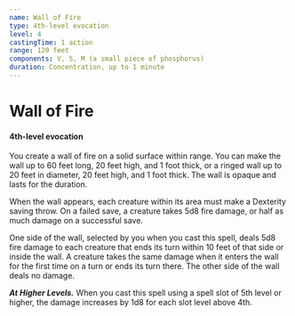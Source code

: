 ```yaml
---
name: Wall of Fire
type: 4th-level evocation
level: 4
castingTime: 1 action
range: 120 feet
components: V, S, M (a small piece of phosphorus)
duration: Concentration, up to 1 minute
---
```


# Wall of Fire

#### 4th-level evocation

You create a wall of fire on a solid surface within range. You can make the wall up to 60 feet long, 20 feet high, and 1 foot thick, or a ringed wall up to 20 feet in diameter, 20 feet high, and 1 foot thick. The wall is opaque and lasts for the duration.

When the wall appears, each creature within its area must make a Dexterity saving throw. On a failed save, a creature takes 5d8 fire damage, or half as much damage on a successful save.

One side of the wall, selected by you when you cast this spell, deals 5d8 fire damage to each creature that ends its turn within 10 feet of that side or inside the wall. A creature takes the same damage when it enters the wall for the first time on a turn or ends its turn there. The other side of the wall deals no damage.

_**At Higher Levels.**_ When you cast this spell using a spell slot of 5th level or higher, the damage increases by 1d8 for each slot level above 4th.
